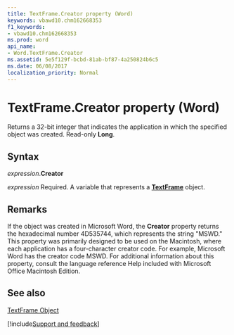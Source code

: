 ```yaml
---
title: TextFrame.Creator property (Word)
keywords: vbawd10.chm162668353
f1_keywords:
- vbawd10.chm162668353
ms.prod: word
api_name:
- Word.TextFrame.Creator
ms.assetid: 5e5f129f-bcbd-81ab-bf87-4a250824b6c5
ms.date: 06/08/2017
localization_priority: Normal
---
```



# TextFrame.Creator property (Word)

Returns a 32-bit integer that indicates the application in which the specified object was created. Read-only  **Long**.


## Syntax

_expression_.**Creator**

_expression_ Required. A variable that represents a **[TextFrame](Word.TextFrame.md)** object.


## Remarks

If the object was created in Microsoft Word, the  **Creator** property returns the hexadecimal number 4D535744, which represents the string "MSWD." This property was primarily designed to be used on the Macintosh, where each application has a four-character creator code. For example, Microsoft Word has the creator code MSWD. For additional information about this property, consult the language reference Help included with Microsoft Office Macintosh Edition.


## See also


[TextFrame Object](Word.TextFrame.md)

[!include[Support and feedback](~/includes/feedback-boilerplate.md)]